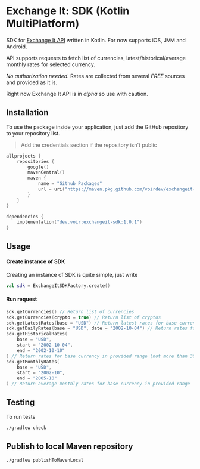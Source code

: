 # Exchange It: SDK (Kotlin MultiPlatform)

SDK for [Exchange It API](https://exchangeit.app/docs) written in Kotlin. For now supports iOS, JVM and Android.

API supports requests to fetch list of currencies, latest/historical/average monthly rates for selected
currency.

*No authorization needed.* Rates are collected from several *FREE* sources and provided as it is.

Right now Exchange It API is in *alpha* so use with caution.

## Installation

To use the package inside your application, just add the GitHub repository to your repository list.

> Add the credentials section if the repository isn't public

```kotlin
allprojects {
    repositories {
        google()
        mavenCentral()
        maven {
            name = "Github Packages"
            url = uri("https://maven.pkg.github.com/voirdev/exchangeit-kmm-sdk")
        }
    }
}

dependencies {
    implementation("dev.voir:exchangeit-sdk:1.0.1")
}
```

## Usage

#### Create instance of SDK

Creating an instance of SDK is quite simple, just write

```kotlin
val sdk = ExchangeItSDKFactory.create()
```

#### Run request

```kotlin
sdk.getCurrencies() // Return list of currencies
sdk.getCurrencies(crypto = true) // Return list of cryptos
sdk.getLatestRates(base = "USD") // Return latest rates for base currency code, additionally you can limit returned rates by codes parameter
sdk.getDailyRates(base = "USD", date = "2002-10-04") // Return rates for base currency on provided date
sdk.getHistoricalRates(
    base = "USD",
    start = "2002-10-04",
    end = "2002-10-10"
) // Return rates for base currency in provided range (not more than 365 days)
sdk.getMonthlyRates(
    base = "USD",
    start = "2002-10",
    end = "2005-10"
) // Return average monthly rates for base currency in provided range 
```

## Testing

To run tests

```bash
./gradlew check
```

## Publish to local Maven repository

```bash
./gradlew publishToMavenLocal
```